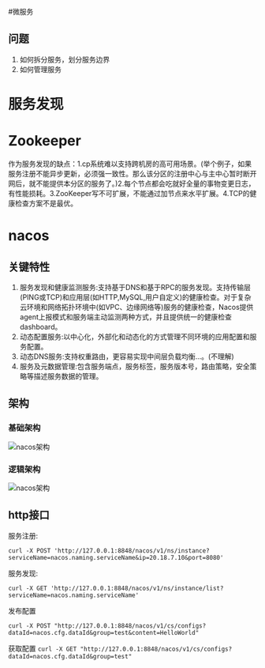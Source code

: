 #微服务
## 问题
1. 如何拆分服务，划分服务边界
2. 如何管理服务

# 服务发现
# Zookeeper
作为服务发现的缺点：1.cp系统难以支持跨机房的高可用场景。(举个例子，如果服务注册不能异步更新，必须强一致性。那么该分区的注册中心与主中心暂时断开网后，就不能提供本分区的服务了。)2.每个节点都会吃就好全量的事物变更日志，有性能损耗。3.ZooKeeper写不可扩展，不能通过加节点来水平扩展。4.TCP的健康检查方案不是最优。
# nacos
## 关键特性
1. 服务发现和健康监测服务:支持基于DNS和基于RPC的服务发现。支持传输层(PING或TCP)和应用层(如HTTP,MySQL,用户自定义)的健康检查。对于复杂云环境和网络拓扑环境中(如VPC、边缘网络等)服务的健康检查，Nacos提供agent上报模式和服务端主动监测两种方式，并且提供统一的健康检查dashboard。
2. 动态配置服务:以中心化，外部化和动态化的方式管理不同环境的应用配置和服务配置。
3. 动态DNS服务:支持权重路由，更容易实现中间层负载均衡...。(不理解)
4. 服务及元数据管理:包含服务端点，服务标签，服务版本号，路由策略，安全策略等描述服务数据的管理。

## 架构
### 基础架构
![nacos架构](https://cdn.nlark.com/yuque/0/2019/jpeg/338441/1561217892717-1418fb9b-7faa-4324-87b9-f1740329f564.jpeg)
### 逻辑架构
![nacos架构](https://cdn.nlark.com/yuque/0/2019/png/338441/1561217775318-6e408805-18bb-4242-b4e9-83c5b929b469.png)

## http接口
服务注册:
```
curl -X POST 'http://127.0.0.1:8848/nacos/v1/ns/instance?serviceName=nacos.naming.serviceName&ip=20.18.7.10&port=8080'
```

服务发现:
```
curl -X GET 'http://127.0.0.1:8848/nacos/v1/ns/instance/list?serviceName=nacos.naming.serviceName'
```

发布配置
```
curl -X POST "http://127.0.0.1:8848/nacos/v1/cs/configs?dataId=nacos.cfg.dataId&group=test&content=HelloWorld"
```

获取配置
`curl -X GET "http://127.0.0.1:8848/nacos/v1/cs/configs?dataId=nacos.cfg.dataId&group=test"`



